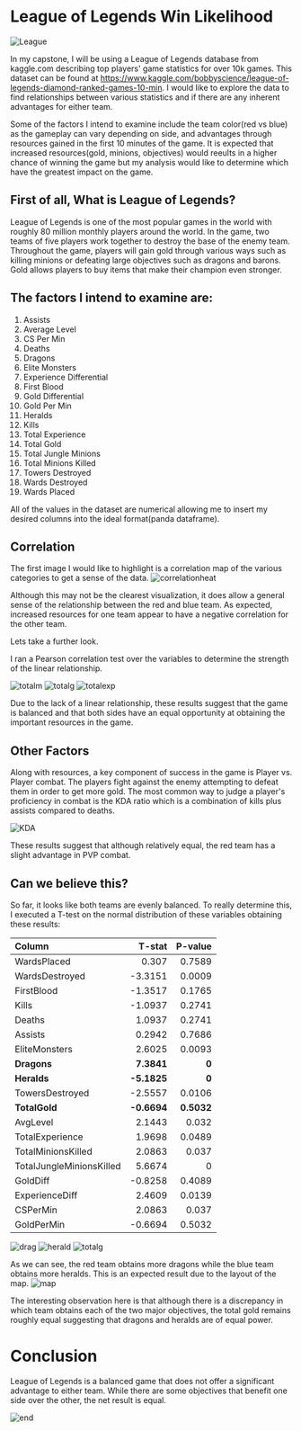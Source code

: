 # League of Legends Win Likelihood
 
![League](images/League.jpg)

In my capstone, I will be using a League of Legends database from kaggle.com describing top players' game statistics for over 10k games.  This dataset can be found at https://www.kaggle.com/bobbyscience/league-of-legends-diamond-ranked-games-10-min.  I would like to explore the data to find relationships between various statistics and if there are any inherent advantages for either team.

Some of the factors I intend to examine include the team color(red vs blue) as the gameplay can vary depending on side, and advantages through resources gained in the first 10 minutes of the game.  It is expected that increased resources(gold, minions, objectives) would reeults in a higher chance of winning the game but my analysis would like to determine which have the greatest impact on the game.




## First of all, What is League of Legends?
League of Legends is one of the most popular games in the world with roughly 80 million monthly players around the world. In the game, two teams of five players work together to destroy the base of the enemy team.  Throughout the game, players will gain gold through various ways such as killing minions or defeating large objectives such as dragons and barons.  Gold allows players to buy items that make their champion even stronger.

## The factors I intend to examine are:
1. Assists 
2. Average Level
3. CS Per Min
4. Deaths
5. Dragons
6. Elite Monsters
7. Experience Differential
8. First Blood
9. Gold Differential
10. Gold Per Min
11. Heralds
12. Kills
13. Total Experience
14. Total Gold
15. Total Jungle Minions
16. Total Minions Killed
17. Towers Destroyed
18. Wards Destroyed
19. Wards Placed


All of the values in the dataset are numerical allowing me to insert my desired columns into the ideal format(panda dataframe). 


## Correlation
The first image I would like to highlight is a correlation map of the various categories to get a sense of the data.
![correlationheat](images/correlation.png)

Although this may not be the clearest visualization, it does allow a general sense of the relationship between the red and blue team.  As expected, increased resources for one team appear to have a negative correlation for the other team.

Lets take a further look.

I ran a Pearson correlation test over the variables to determine the strength of the linear relationship.

![totalm](images/Scatterplot_TotalMinionsKilled.png)
![totalg](images/Scatterplot_TotalGold.png)
![totalexp](images/Scatterplot_TotalExperience.png)

Due to the lack of a linear relationship, these results suggest that the game is balanced and that both sides have an equal opportunity at obtaining the important resources in the game.

## Other Factors
Along with resources, a key component of success in the game is Player vs. Player combat.  The players fight against the enemy attempting to defeat them in order to get more gold.  The most common way to judge a player's proficiency in combat is the KDA ratio which is a combination of kills plus assists compared to deaths.

![KDA](images/KDA_graph.png)

These results suggest that although relatively equal, the red team has a slight advantage in PVP combat.



## Can we believe this?
So far, it looks like both teams are evenly balanced.  To really determine this, I executed a T-test on the normal distribution of these variables obtaining these results:


|         Column                 |   T-stat |   P-value |
|:-------------------------|---------:|----------:|
| WardsPlaced              |   0.307  |    0.7589 |
| WardsDestroyed           |  -3.3151 |    0.0009 |
| FirstBlood               |  -1.3517 |    0.1765 |
| Kills                    |  -1.0937 |    0.2741 |
| Deaths                   |   1.0937 |    0.2741 |
| Assists                  |   0.2942 |    0.7686 |
| EliteMonsters            |   2.6025 |    0.0093 |
| **Dragons**                  |   **7.3841** |    **0**      |
| **Heralds**                  |  **-5.1825** |    **0**      |
| TowersDestroyed          |  -2.5557 |    0.0106 |
| **TotalGold**               |  **-0.6694** |    **0.5032** |
| AvgLevel                 |   2.1443 |    0.032  |
| TotalExperience          |   1.9698 |    0.0489 |
| TotalMinionsKilled       |   2.0863 |    0.037  |
| TotalJungleMinionsKilled |   5.6674 |    0      |
| GoldDiff                 |  -0.8258 |    0.4089 |
| ExperienceDiff           |   2.4609 |    0.0139 |
| CSPerMin                 |   2.0863 |    0.037  |
| GoldPerMin               |  -0.6694 |    0.5032 |

![drag](images/Normal_Dragons.png)
![herald](images/Normal_Heralds.png)
![totalg](images/Normal_TotalGold.png)

As we can see, the red team obtains more dragons while the blue team obtains more heralds.  This is an expected result due to the layout of the map.
![map](images/lolmap.png)

The interesting observation here is that although there is a discrepancy in which team obtains each of the two major objectives, the total gold remains roughly equal suggesting that dragons and heralds are of equal power.

# Conclusion
League of Legends is a balanced game that does not offer a significant advantage to either team.  While there are some objectives that benefit one side over the other, the net result is equal.

![end](images/league_end.jpeg)